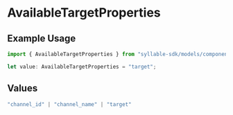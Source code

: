 # AvailableTargetProperties

## Example Usage

```typescript
import { AvailableTargetProperties } from "syllable-sdk/models/components";

let value: AvailableTargetProperties = "target";
```

## Values

```typescript
"channel_id" | "channel_name" | "target"
```